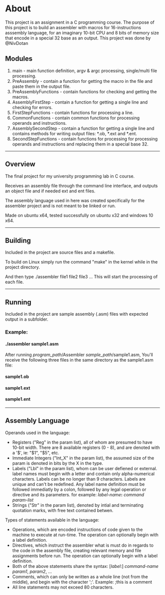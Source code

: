 # About
This project is an assignment in a C programming course. The purpose of this project is to build an assembler with macros for 16-instructions asssembly language, for an imaginary 10-bit CPU and 8 bits of memory size that encode in a special 32 base as an output. This project was done by @NivDotan

<span id=a1> <h2> Modules </h2> </span> 
1. main - main function definition, argv & argc processing, single/multi file processing.
2. PreAssembly - contain a function for getting the macro in the file and paste them in the output file.
3. PreAssemblyFunctions - contain functions for checking and getting the macros.
4. AssemblyFirstStep - contain a function for getting a single line and checking for errors.
5. FirstStepFunctions - contain functions for processing a line.
6. CommonFunctions - contain common functions for processing operands and instructions.
7. AssemblySecondStep - contain a function for getting a single line and contains methods for writing output files: *.ob, *.ext and *.ent.
8. SecondStepFunctions - contain functions for processing for processing operands and instructions and replacing them in a special base 32.


<hr/>
<span id=a1> <h2> Overview </h2> </span> 

The final project for my university programming lab in C course.

Receives an assembly file through the command line interface, and outputs an object file and if needed ext and ent files.

The assembly language used in here was created specifically for the assembler project and is not meant to be linked or run.

Made on ubuntu x64, tested successfully on ubuntu x32 and windows 10 x64.

<hr/>
<span id=a2> <h2> Building </h2> </span> 

Included in the project are source files and a makefile.

To build on Linux simply run the command "make" in the kernel while in the project directory.

And then type ./assembler file1 file2 file3 ... This will start the processing of each file.

<hr/>
<span id=a3> <h2> Running </h2> </span> 

Included in the project are sample assembly (.asm) files with expected output in a subfolder.

### Example:

#### ./assembler sample1.asm

After running *program_path*/Assembler    *sample_path*/sample1.asm,
You'll receive the following three files in the same directory as the sample1.asm file:

#### sample1.ob

#### sample1.ext

#### sample1.ent

<hr/>
<span id=a4> <h2> Assembly Language </h2> </span> 

Operands used in the language: 
* Registers ("Reg" in the param list), all of whom are presumed to have 10-bit width. There are 8 available registers (0 - 8), and are denoted with a '$', ie: "$1", "$5", etc.
* Immediate Integers ("Int_X" in the param list), the assumed size of the param is denoted in bits by the X in the type.
* Labels ("Lbl" in the param list), whom can be user defiened or external. label names must begin with a letter and contain only alpha-numerical characters. Labels can be no longer than 9 characters. Labels are unique and can't be redefined. Any label name definition must be followed immediatly by a colon, followed by any legal operation or directive and its parameters. for example: _label-name_**:** *command* *param-list*
*  Strings ("Str" in the param list), denoted by intial and terminating quotation marks, with free text contained betwen. 

Types of statements available in the language:
* Operations, which are encoded instructions of code given to the machine to execute at run-time. The operation can optionally begin with a label definition.
* Directives, which instruct the assembler what is must do in regards to the code in the assembly file, creating relevant memory and file assignments before run. The operation can optionally begin with a label definition.
* Both of the above statements share the syntax: [_label_:] *command-name* *param1*, *param2*, ...
* Comments, which can only be written as a whole line (not from the middle), and begin with the character ';'. Example: ;this is a comment
* All line statements may not exceed 80 characters.
